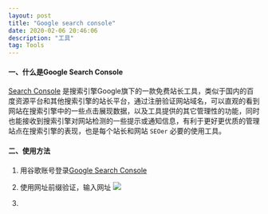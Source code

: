 ```yaml
---
layout: post
title: "Google search console"
date: 2020-02-06 20:46:06 
description: "工具"
tag: Tools
---
```

#### 一、什么是Google Search Console   

[Search Console](https://search.google.com/search-console/welcome?hl=zh-CN&utm_source=about-page) 是搜索引擎Google旗下的一款免费站长工具，类似于国内的百度资源平台和其他搜索引擎的站长平台，通过注册验证网站域名，可以直观的看到网站在搜索引擎中的一些点击展现数据，以及工具提供的其它管理性的功能，同时也能接收到搜索引擎对网站检测的一些提示或通知信息，有利于更好更优质的管理站点在搜索引擎的表现，也是每个站长和网站 ```SEOer``` 必要的使用工具。   
   
#### 二、使用方法   
1. 用谷歌账号登录[Google Search Console](https://search.google.com/search-console/welcome?hl=zh-CN&utm_source=about-page)   

2. 使用网址前缀验证，输入网址
![](https://tva1.sinaimg.cn/large/006tNbRwly1gbn075v0wqj31g90g5aah.jpg)   

3. 
